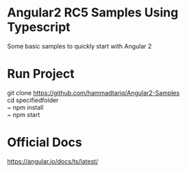 # Angular2 RC5 Samples Using Typescript
Some basic samples to quickly start with Angular 2

# Run Project 
git clone https://github.com/hammadtariq/Angular2-Samples  
cd specifiedfolder  
~ npm install  
~ npm start  

# Official Docs
https://angular.io/docs/ts/latest/

